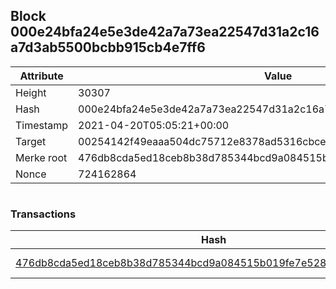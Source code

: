 ## Block 000e24bfa24e5e3de42a7a73ea22547d31a2c16a7d3ab5500bcbb915cb4e7ff6

Attribute | Value
--- | ---
Height | 30307
Hash | 000e24bfa24e5e3de42a7a73ea22547d31a2c16a7d3ab5500bcbb915cb4e7ff6
Timestamp | 2021-04-20T05:05:21+00:00
Target | 00254142f49eaaa504dc75712e8378ad5316cbcead634704b3734b6271167cc4
Merke root | 476db8cda5ed18ceb8b38d785344bcd9a084515b019fe7e528129505db8fca89
Nonce | 724162864

```

```

### Transactions

Hash | Amount
--- | ---
[476db8cda5ed18ceb8b38d785344bcd9a084515b019fe7e528129505db8fca89](476db8cda5ed18ceb8b38d785344bcd9a084515b019fe7e528129505db8fca89.md) | 10.00000000 SKEPTI 

